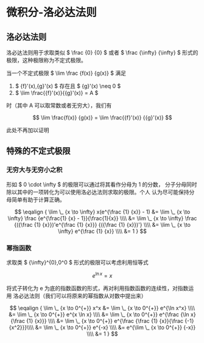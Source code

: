 # 微积分-洛必达法则  

## 洛必达法则  

洛必达法则用于求取类似 $ \frac {0} {0} $ 或者
$ \frac {\infty} {\infty} $ 形式的极限，这种极限称为不定式极限。

当一个不定式极限 $ \lim \frac {f(x)} {g(x)} $ 满足  

1. $ {f}'(x),{g}'(x) $ 存在且 $ {g}'(x) \neq 0 $
2. $ \lim \frac{{f}'(x)}{{g}'(x)} = A $

时（其中 A 可以取常数或者无穷大），我们有

$$	\lim \frac{f(x)} {g(x)} = \lim \frac{{f}'(x)} {{g}'(x)}	$$

此处不再加以证明  

## 特殊的不定式极限  

### 无穷大与无穷小之积  

形如 $ 0 \cdot \infty $ 的极限可以通过将其看作分母为 1 的分数，
分子分母同时除以其中的一项转化为可以使用洛必达法则求取的极限。个人
认为尽可能保持分母简单有助于计算正确。  

$$
	\eqalign {
	\lim \_ {x \to \infty} x(e^{\frac {1} {x}} - 1)
	&= \lim \_ {x \to \infty} \frac {e^{\frac{1} {x} - 1}}{\frac{1}{x}} \\\\
	&= \lim \_ {x \to \infty} \frac {({\frac {1} {x}})'e^{\frac {1} {x}}}
					{({\frac {1} {x}})'}		    \\\\
	&= \lim \_ {x \to \infty} e^{\frac {1} {x}}			    \\\\
	&= 1
	}
$$

### 幂指函数  

求取类 $ {\infty}^{0},0^0 $ 形式的极限可以考虑利用恒等式

$$	e^{\ln x} = x	$$

将式子转化为 e 为底的指数函数的形式，再对利用指数函数的连续性，对指数运用
洛必达法则（我们可以将原来的幂指数从对数中提出来）  

$$
	\eqalign {
	\lim \_ {x \to 0^{+}} x^x
	&= \lim \_ {x \to 0^{+}} e^{\ln x^x}				\\\\
	&= \lim \_ {x \to 0^{+}} e^{x \ln x}				\\\\
	&= \lim \_ {x \to 0^{+}} e^{\frac {\ln x} {\frac {1} {x}}}	\\\\
	&= \lim \_ {x \to 0^{+}} e^{\frac {\frac {1} {x}}{\frac {-1} {x^2}}}\\\\
	&= \lim \_ {x \to 0^{+}} e^{-x}					\\\\
	&= e^{\lim \_ {x \to 0^{+}} {-x}}				\\\\
	&= 1
	}
$$
